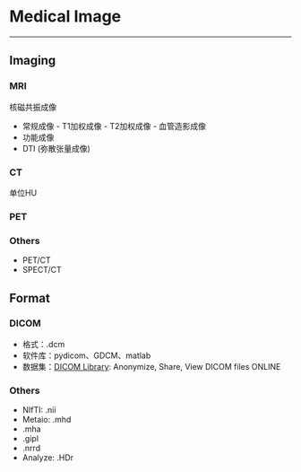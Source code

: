 # Medical Image

---

## Imaging

### MRI

核磁共振成像

- 常规成像
	  - T1加权成像
	  - T2加权成像
	  - 血管造影成像
- 功能成像
- DTI (弥散张量成像)
	
### CT

单位HU

### PET

### Others

- PET/CT
- SPECT/CT


## Format

### DICOM

- 格式：.dcm
- 软件库：pydicom、GDCM、matlab
- 数据集：[DICOM Library](https://dicomlibrary.com/): Anonymize, Share, View DICOM files ONLINE

### Others

* NIfTI: .nii
* Metaio: .mhd
* .mha
* .gipl
* .nrrd
* Analyze: .HDr
